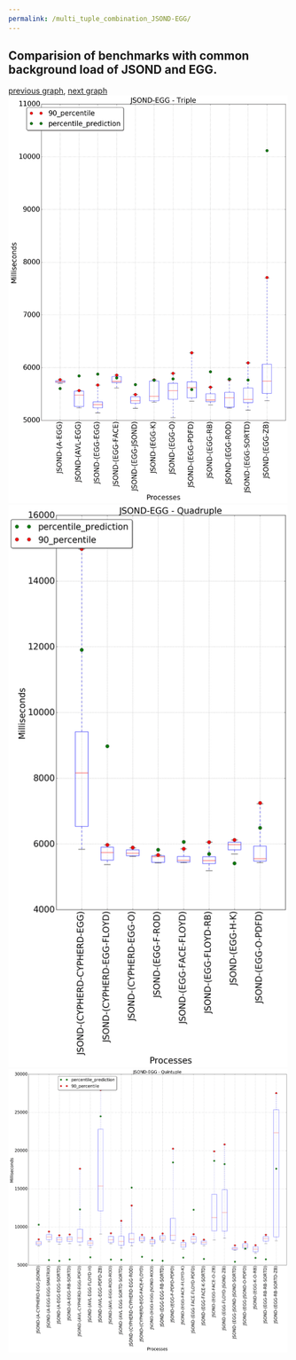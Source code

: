 ```yaml
---
permalink: /multi_tuple_combination_JSOND-EGG/
---
```



## Comparision of benchmarks with common background load of JSOND and EGG.

[previous graph](../multi_tuple_combination_JSOND-CYPHERD/), [next graph](../multi_tuple_combination_JSOND-FACE/)
![graph figure](./images/triple/JSOND/JSOND-EGG_box.png)![graph figure](./images/quadruple/JSOND/JSOND-EGG_box.png)![graph figure](./images/quintuple/JSOND/JSOND-EGG_box.png)